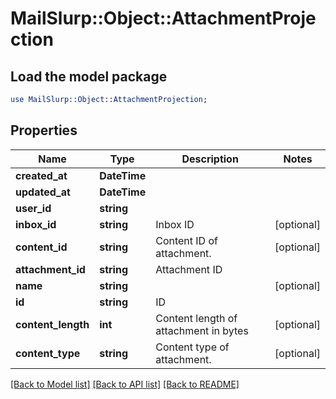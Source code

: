 # MailSlurp::Object::AttachmentProjection

## Load the model package
```perl
use MailSlurp::Object::AttachmentProjection;
```

## Properties
Name | Type | Description | Notes
------------ | ------------- | ------------- | -------------
**created_at** | **DateTime** |  | 
**updated_at** | **DateTime** |  | 
**user_id** | **string** |  | 
**inbox_id** | **string** | Inbox ID | [optional] 
**content_id** | **string** | Content ID of attachment. | [optional] 
**attachment_id** | **string** | Attachment ID | 
**name** | **string** |  | [optional] 
**id** | **string** | ID | 
**content_length** | **int** | Content length of attachment in bytes | [optional] 
**content_type** | **string** | Content type of attachment. | [optional] 

[[Back to Model list]](../README#documentation-for-models) [[Back to API list]](../README#documentation-for-api-endpoints) [[Back to README]](../README)



